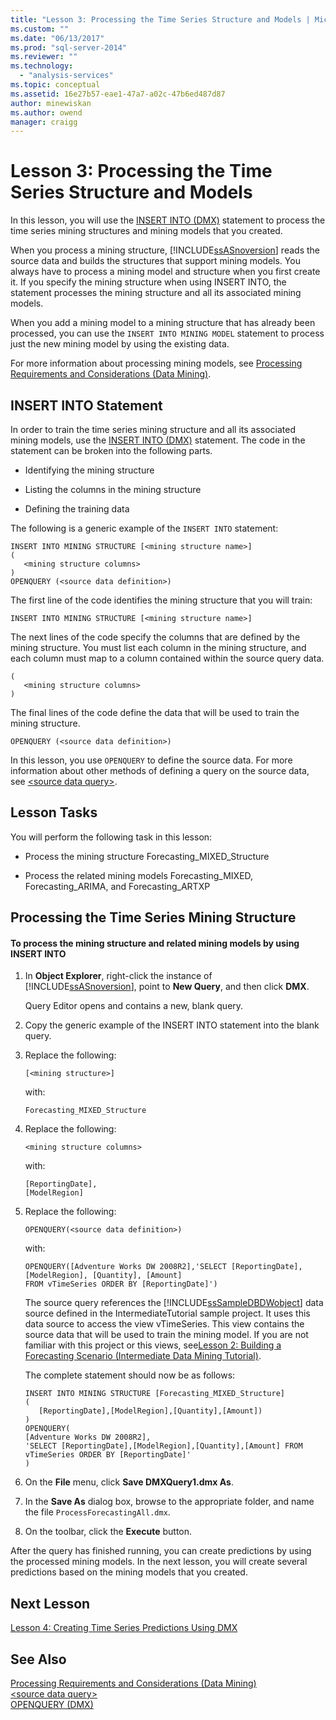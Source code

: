 ```yaml
---
title: "Lesson 3: Processing the Time Series Structure and Models | Microsoft Docs"
ms.custom: ""
ms.date: "06/13/2017"
ms.prod: "sql-server-2014"
ms.reviewer: ""
ms.technology: 
  - "analysis-services"
ms.topic: conceptual
ms.assetid: 16e27b57-eae1-47a7-a02c-47b6ed487d87
author: minewiskan
ms.author: owend
manager: craigg
---
```

# Lesson 3: Processing the Time Series Structure and Models
  In this lesson, you will use the [INSERT INTO &#40;DMX&#41;](/sql/dmx/insert-into-dmx) statement to process the time series mining structures and mining models that you created.  
  
 When you process a mining structure, [!INCLUDE[ssASnoversion](../includes/ssasnoversion-md.md)] reads the source data and builds the structures that support mining models. You always have to process a mining model and structure when you first create it. If you specify the mining structure when using INSERT INTO, the statement processes the mining structure and all its associated mining models.  
  
 When you add a mining model to a mining structure that has already been processed, you can use the `INSERT INTO MINING MODEL` statement to process just the new mining model by using the existing data.  
  
 For more information about processing mining models, see [Processing Requirements and Considerations &#40;Data Mining&#41;](../../2014/analysis-services/data-mining/processing-requirements-and-considerations-data-mining.md).  
  
## INSERT INTO Statement  
 In order to train the time series mining structure and all its associated mining models, use the [INSERT INTO &#40;DMX&#41;](/sql/dmx/insert-into-dmx) statement. The code in the statement can be broken into the following parts.  
  
-   Identifying the mining structure  
  
-   Listing the columns in the mining structure  
  
-   Defining the training data  
  
 The following is a generic example of the `INSERT INTO` statement:  
  
```  
INSERT INTO MINING STRUCTURE [<mining structure name>]  
(  
   <mining structure columns>  
)  
OPENQUERY (<source data definition>)  
```  
  
 The first line of the code identifies the mining structure that you will train:  
  
```  
INSERT INTO MINING STRUCTURE [<mining structure name>]  
```  
  
 The next lines of the code specify the columns that are defined by the mining structure. You must list each column in the mining structure, and each column must map to a column contained within the source query data.  
  
```  
(  
   <mining structure columns>  
)  
```  
  
 The final lines of the code define the data that will be used to train the mining structure.  
  
```  
OPENQUERY (<source data definition>)  
```  
  
 In this lesson, you use `OPENQUERY` to define the source data. For more information about other methods of defining a query on the source data, see [&#60;source data query&#62;](/sql/dmx/source-data-query).  
  
## Lesson Tasks  
 You will perform the following task in this lesson:  
  
-   Process the mining structure Forecasting_MIXED_Structure  
  
-   Process the related mining models Forecasting_MIXED, Forecasting_ARIMA, and Forecasting_ARTXP  
  
## Processing the Time Series Mining Structure  
  
#### To process the mining structure and related mining models by using INSERT INTO  
  
1.  In **Object Explorer**, right-click the instance of [!INCLUDE[ssASnoversion](../includes/ssasnoversion-md.md)], point to **New Query**, and then click **DMX**.  
  
     Query Editor opens and contains a new, blank query.  
  
2.  Copy the generic example of the INSERT INTO statement into the blank query.  
  
3.  Replace the following:  
  
    ```  
    [<mining structure>]  
    ```  
  
     with:  
  
    ```  
    Forecasting_MIXED_Structure  
    ```  
  
4.  Replace the following:  
  
    ```  
    <mining structure columns>  
    ```  
  
     with:  
  
    ```  
    [ReportingDate],  
    [ModelRegion]   
    ```  
  
5.  Replace the following:  
  
    ```  
    OPENQUERY(<source data definition>)  
    ```  
  
     with:  
  
    ```  
    OPENQUERY([Adventure Works DW 2008R2],'SELECT [ReportingDate], [ModelRegion], [Quantity], [Amount]  
    FROM vTimeSeries ORDER BY [ReportingDate]')  
    ```  
  
     The source query references the  [!INCLUDE[ssSampleDBDWobject](../includes/sssampledbdwobject-md.md)] data source defined in the IntermediateTutorial sample project. It uses this data source to access the view vTimeSeries. This view contains the source data that will be used to train the mining model. If you are not familiar with this project or this views, see[Lesson 2: Building a Forecasting Scenario &#40;Intermediate Data Mining Tutorial&#41;](../../2014/tutorials/lesson-2-building-a-forecasting-scenario-intermediate-data-mining-tutorial.md).  
  
     The complete statement should now be as follows:  
  
    ```  
    INSERT INTO MINING STRUCTURE [Forecasting_MIXED_Structure]  
    (  
       [ReportingDate],[ModelRegion],[Quantity],[Amount])  
    )  
    OPENQUERY(  
    [Adventure Works DW 2008R2],  
    'SELECT [ReportingDate],[ModelRegion],[Quantity],[Amount] FROM vTimeSeries ORDER BY [ReportingDate]'  
    )   
    ```  
  
6.  On the **File** menu, click **Save DMXQuery1.dmx As**.  
  
7.  In the **Save As** dialog box, browse to the appropriate folder, and name the file `ProcessForecastingAll.dmx`.  
  
8.  On the toolbar, click the **Execute** button.  
  
 After the query has finished running, you can create predictions by using the processed mining models. In the next lesson, you will create several predictions based on the mining models that you created.  
  
## Next Lesson  
 [Lesson 4: Creating Time Series Predictions Using DMX](../../2014/tutorials/lesson-4-creating-time-series-predictions-using-dmx.md)  
  
## See Also  
 [Processing Requirements and Considerations &#40;Data Mining&#41;](../../2014/analysis-services/data-mining/processing-requirements-and-considerations-data-mining.md)   
 [&#60;source data query&#62;](/sql/dmx/source-data-query)   
 [OPENQUERY &#40;DMX&#41;](/sql/dmx/source-data-query-openquery)  
  
  
